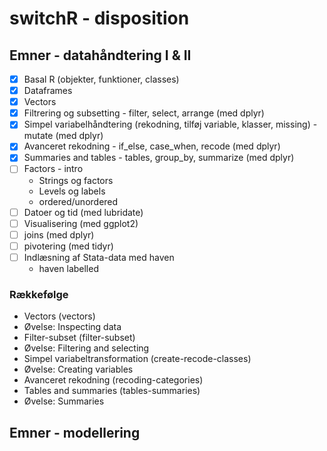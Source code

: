 # switchR - disposition



## Emner - datahåndtering I & II

- [x] Basal R (objekter, funktioner, classes)
- [x] Dataframes
- [x] Vectors
- [x] Filtrering og subsetting - filter, select, arrange (med dplyr)
- [x] Simpel variabelhåndtering (rekodning, tilføj variable, klasser, missing) - mutate (med dplyr)
- [x] Avanceret rekodning - if_else, case_when, recode (med dplyr)
- [x] Summaries and tables - tables, group_by, summarize (med dplyr)
- [ ] Factors - intro
  - Strings og factors
  - Levels og labels
  - ordered/unordered
- [ ] Datoer og tid (med lubridate)
- [ ] Visualisering (med ggplot2)
- [ ] joins (med dplyr)
- [ ] pivotering (med tidyr)
- [ ] Indlæsning af Stata-data med haven
  - haven labelled



### Rækkefølge

- Vectors (vectors)
- Øvelse: Inspecting data
- Filter-subset (filter-subset)
- Øvelse: Filtering and selecting
- Simpel variabeltransformation (create-recode-classes)
- Øvelse: Creating variables
- Avanceret rekodning (recoding-categories)
- Tables and summaries (tables-summaries)
- Øvelse: Summaries



## Emner - modellering 

